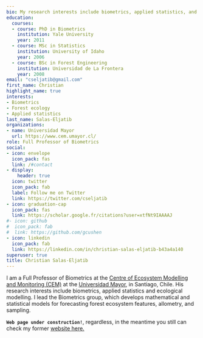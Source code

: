 ```yaml
---
bio: My research interests include biometrics, applied statistics, and forest ecology.
education:
  courses:
  - course: PhD in Biometrics
    institution: Yale University
    year: 2011
  - course: MSc in Statistics
    institution: University of Idaho
    year: 2006
  - course: BSc in Forest Engineering
    institution: Universidad de La Frontera
    year: 2008
email: "cseljatib@gmail.com"
first_name: Christian
highlight_name: true
interests:
- Biometrics
- Forest ecology
- Applied statistics
last_name: Salas-Eljatib
organizations:
- name: Universidad Mayor
  url: https://www.cem.umayor.cl/
role: Full Professor of Biometrics
social:
- icon: envelope
  icon_pack: fas
  link: /#contact
- display:
    header: true
  icon: twitter
  icon_pack: fab
  label: Follow me on Twitter
  link: https://twitter.com/cseljatib
- icon: graduation-cap
  icon_pack: fas
  link: https://scholar.google.fr/citations?user=xtfNt9IAAAAJ
#- icon: github
#  icon_pack: fab
#  link: https://github.com/gcushen
- icon: linkedin
  icon_pack: fab
  link: https://linkedin.com/in/christian-salas-eljatib-b43a4a140
superuser: true
title: Christian Salas-Eljatib
---
```



I am a Full Professor of Biometrics at the [Centre of Ecosystem Modelling and Monitoring (CEM)](https://www.cem.umayor.cl/) at the [Universidad Mayor](https://www.umayor.cl/), in Santiago, Chile. His research interests include biometrics, applied statistics and ecological modelling. I lead the Biometrics group, which develops mathematical and statistical models for forecasting forest ecosystem features, allometry, and sampling.

**`Web page under construction!`**, regardless, in the meantime you still can check my former [website here.](https://cseljatib.github.io)



<!--- 
{{< icon name="download" pack="fas" >}} Download my {{< staticref "uploads/demo_resume.pdf" "newtab" >}}resumé{{< /staticref >}}.
+ [**datana.pdf**](/rlibro/datana.pdf)

-->
